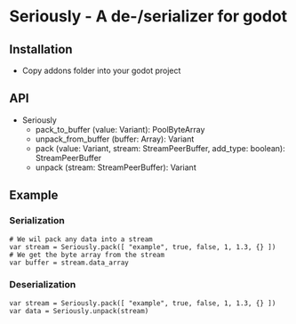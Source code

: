 # Seriously - A de-/serializer for godot

## Installation

- Copy addons folder into your godot project

## API

- Seriously
  - pack_to_buffer (value: Variant): PoolByteArray
  - unpack_from_buffer (buffer: Array): Variant
  - pack (value: Variant, stream: StreamPeerBuffer, add_type: boolean):
    StreamPeerBuffer
  - unpack (stream: StreamPeerBuffer): Variant

## Example

### Serialization

```
# We wil pack any data into a stream
var stream = Seriously.pack([ "example", true, false, 1, 1.3, {} ])
# We get the byte array from the stream
var buffer = stream.data_array
```

### Deserialization

```
var stream = Seriously.pack([ "example", true, false, 1, 1.3, {} ])
var data = Seriously.unpack(stream)
```
